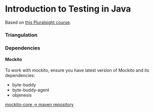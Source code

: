 # Introduction to Testing in Java
Based on [this Pluralsight course](https://app.pluralsight.com/library/courses/java-testing-introduction/table-of-contents).

### Triangulation

### Dependencies
#### Mockito
To work with mockito, ensure you have latest version of Mockito and its dependencies:

* byte-buddy
* byte-buddy-agent
* objenesis

[mockito-core -> maven repository](https://mvnrepository.com/artifact/org.mockito/mockito-core/2.23.4)